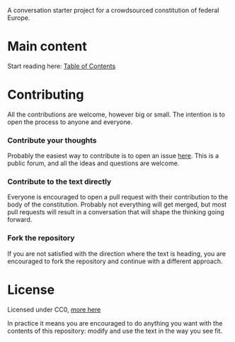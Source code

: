 A conversation starter project for a crowdsourced constitution of federal Europe.

# Main content

Start reading here: [Table of Contents](TABLE_OF_CONTENTS.md)

# Contributing
All the contributions are welcome, however big or small. The intention is to open the process to anyone and everyone.

### Contribute your thoughts
Probably the easiest way to contribute is to open an issue [here](https://github.com/Staphylococcus/federal-eu-constitution/issues). This is a public forum, and all the ideas and questions are welcome.

### Contribute to the text directly
Everyone is encouraged to open a pull request with their contribution to the body of the constitution. Probably not everything will get merged, but most pull requests will result in a conversation that will shape the thinking going forward.

### Fork the repository
If you are not satisfied with the direction where the text is heading, you are encouraged to fork the repository and continue with a different approach.

# License

Licensed under CC0, [more here](LICENSE.md)

In practice it means you are encouraged to do anything you want with the contents of this repository: modify and use the text in the way you see fit.